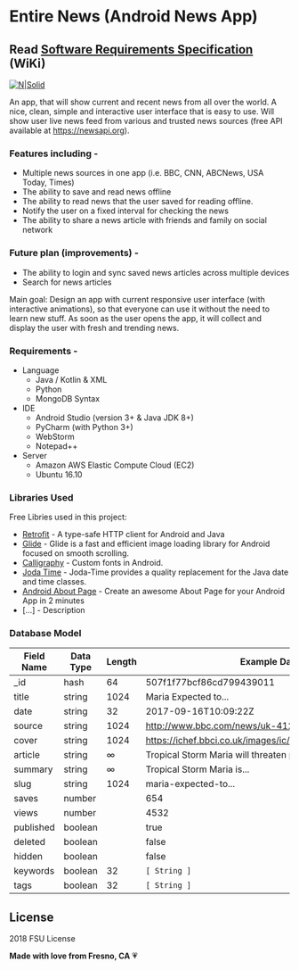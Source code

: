 # Entire News (Android News App)
## Read [Software Requirements Specification] (WiKi)

[![N|Solid](https://a.fsdn.com/sd/topics/android_64.png)](https://www.android.com/)

An app, that will show current and recent news from all over the world. A nice, clean, simple and interactive user interface that is easy to use. Will show user live news feed from various and trusted news sources (free API available at https://newsapi.org).

### Features including -

  - Multiple news sources in one app (i.e. BBC, CNN, ABCNews, USA Today, Times)
  - The ability to save and read news offline
  - The ability to read news that the user saved for reading offline.
  - Notify the user on a fixed interval for checking the news
  - The ability to share a news article with friends and family on social network

### Future plan (improvements) -

  - The ability to login and sync saved news articles across multiple devices
  - Search for news articles

Main goal: Design an app with current responsive user interface (with interactive animations), so that everyone can use it without the need to learn new stuff. As soon as the user opens the app, it will collect and display the user with fresh and trending news.

### Requirements -
- Language
    - Java / Kotlin & XML
    - Python
    - MongoDB Syntax
- IDE
    - Android Studio (version 3+ & Java JDK 8+)
    - PyCharm (with Python 3+)
    - WebStorm
    - Notepad++
- Server
    - Amazon AWS Elastic Compute Cloud (EC2)
    - Ubuntu 16.10


### Libraries Used

Free Libries used in this project:

* [Retrofit] - A type-safe HTTP client for Android and Java
* [Glide] - Glide is a fast and efficient image loading library for Android focused on smooth scrolling.
* [Calligraphy] - Custom fonts in Android.
* [Joda Time] - Joda-Time provides a quality replacement for the Java date and time classes.
* [Android About Page] - Create an awesome About Page for your Android App in 2 minutes
* [...] - Description

### Database Model

| Field Name | Data Type | Length | Example Data |
| ------ | ------ | ------ | ------ |
| _id | hash | 64 | 507f1f77bcf86cd799439011 |
| title | string | 1024 | Maria Expected to... |
| date | string | 32 | 2017-09-16T10:09:22Z |
| source | string | 1024 | http://www.bbc.com/news/uk-41292528 |
| cover | string | 1024 | https://ichef.bbci.co.uk/images/ic/1024x576/p05g9f0r.jpg |
| article | string | ∞ | Tropical Storm Maria will threaten portions... |
| summary | string | ∞ | Tropical Storm Maria is... |
| slug | string | 1024 | maria-expected-to... |
| saves | number |  | 654 |
| views | number |  | 4532 |
| published | boolean |  | true |
| deleted | boolean |  | false |
| hidden | boolean |  | false |
| keywords | boolean | 32 | `[ String ]` |
| tags | boolean | 32 | `[ String ]` |


License
----

2018 FSU License

**Made with love from Fresno, CA**  💗

[//]: # (These are reference links used in the body of this note and get stripped out when the markdown processor does its job. There is no need to format nicely because it shouldn't be seen. Thanks SO - http://stackoverflow.com/questions/4823468/store-comments-in-markdown-syntax)

   [Software Requirements Specification]: <https://github.com/EntireNewsProject/Android-App/wiki>
   [Retrofit]: <http://angularjs.org>
   [Glide]: <https://github.com/bumptech/glide>
   [Calligraphy]: <https://github.com/chrisjenx/Calligraphy>
   [Joda Time]: <https://github.com/dlew/joda-time-android>
   [Android About Page]: <https://github.com/medyo/android-about-page>
   
